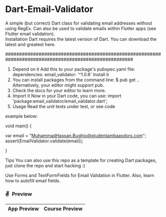 # Dart-Email-Validator


A simple (but correct) Dart class for validating email addresses without using RegEx. 
Can also be used to validate emails within Flutter apps (see Flutter email validation).  
Installation  Dart requires the latest version of Dart. 
You can download the latest and greatest here. 

######################################################################################################

1. Depend on it  Add this to your package's pubspec.yaml file: dependencies: email_validator: '^1.0.6' Install it 
2. You can install packages from the command line: $ pub get .. Alternatively, your editor might support pub. 
3. Check the docs for your editor to learn more. 
4. Import it Now in your Dart code, you can use:  import 'package:email_validator/email_validator.dart'; 
5. Usage  Read the unit tests under test, or see code 

example below: 

void main() {     

var email = "MuhammadHassan.Bughio@studentambaasdors.com"; 
assert(EmailValidator.validate(email)); 

}

Tips  You can also use this repo as a template for creating Dart packages, just clone the repo and start hacking :)

Use Forms and TextFormFields for Email Validation in Flutter. Also, learn how to autofill email fields.

### ✌&ensp;Preview

|              App Preview             |             Course Preview           |
| :----------------------------------: | :----------------------------------: |
